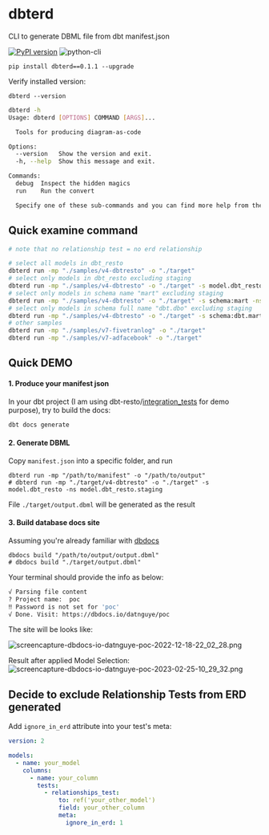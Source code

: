 # dbterd
CLI to generate DBML file from dbt manifest.json

[![PyPI version](https://badge.fury.io/py/dbterd.svg)](https://badge.fury.io/py/dbterd)
![python-cli](https://img.shields.io/badge/CLI-Python-FFCE3E?labelColor=14354C&logo=python&logoColor=white)

```
pip install dbterd==0.1.1 --upgrade
```

Verify installed version:
```
dbterd --version
```


```bash
dbterd -h
Usage: dbterd [OPTIONS] COMMAND [ARGS]...

  Tools for producing diagram-as-code

Options:
  --version   Show the version and exit.
  -h, --help  Show this message and exit.

Commands:
  debug  Inspect the hidden magics
  run    Run the convert

  Specify one of these sub-commands and you can find more help from there.
```

## Quick examine command
```bash
# note that no relationship test = no erd relationship

# select all models in dbt_resto 
dbterd run -mp "./samples/v4-dbtresto" -o "./target"
# select only models in dbt_resto excluding staging
dbterd run -mp "./samples/v4-dbtresto" -o "./target" -s model.dbt_resto -ns model.dbt_resto.staging
# select only models in schema name "mart" excluding staging
dbterd run -mp "./samples/v4-dbtresto" -o "./target" -s schema:mart -ns model.dbt_resto.staging
# select only models in schema full name "dbt.dbo" excluding staging
dbterd run -mp "./samples/v4-dbtresto" -o "./target" -s schema:dbt.mart -ns model.dbt_resto.staging
# other samples
dbterd run -mp "./samples/v7-fivetranlog" -o "./target"
dbterd run -mp "./samples/v7-adfacebook" -o "./target"
```

## Quick DEMO
#### 1. Produce your manifest json

In your dbt project (I am using dbt-resto/[integration_tests](https://github.com/datnguye/dbt-resto) for demo purpose), try to build the docs:
```bash
dbt docs generate
```
    
#### 2. Generate DBML
Copy `manifest.json` into a specific folder, and run 
```
dbterd run -mp "/path/to/manifest" -o "/path/to/output"
# dbterd run -mp "./target/v4-dbtresto" -o "./target" -s model.dbt_resto -ns model.dbt_resto.staging
```

File `./target/output.dbml` will be generated as the result

#### 3. Build database docs site
Assuming you're already familiar with [dbdocs](https://dbdocs.io/docs#installation)
```
dbdocs build "/path/to/output/output.dbml"
# dbdocs build "./target/output.dbml"
```

Your terminal should provide the info as below:
```bash
√ Parsing file content
? Project name:  poc
‼ Password is not set for 'poc'
√ Done. Visit: https://dbdocs.io/datnguye/poc
```

The site will be looks like:

![screencapture-dbdocs-io-datnguye-poc-2022-12-18-22_02_28.png](https://github.com/datnguye/dbterd/blob/main/assets/images/screencapture-dbdocs-io-datnguye-poc-2022-12-18-22_02_28.png)

Result after applied Model Selection:
![screencapture-dbdocs-io-datnguye-poc-2023-02-25-10_29_32.png](https://github.com/datnguye/dbterd/blob/main/assets/images/screencapture-dbdocs-io-datnguye-poc-2023-02-25-10_29_32.png)

## Decide to exclude Relationship Tests from ERD generated
Add `ignore_in_erd` attribute into your test's meta:
```yml
version: 2

models:
  - name: your_model
    columns:
      - name: your_column
        tests:
          - relationships_test:
              to: ref('your_other_model')
              field: your_other_column
              meta:
                ignore_in_erd: 1
```